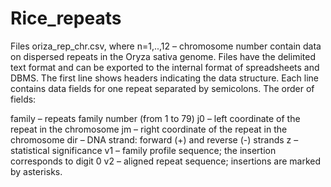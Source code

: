 # Rice_repeats

Files oriza_rep_chr<n>.csv, where n=1,..,12 – chromosome number contain data on dispersed repeats in the Oryza sativa genome. Files have the delimited text format and can be exported to the internal format of spreadsheets and DBMS. The first line shows headers indicating the data structure. Each line contains data fields for one repeat separated by semicolons. The order of  fields:

family – repeats family number (from 1 to 79)
j0 – left coordinate of the repeat in the chromosome
jm – right coordinate of the repeat in the chromosome 
dir – DNA strand: forward (+) and reverse (-) strands
z – statistical significance
v1 – family profile sequence; the insertion corresponds to digit 0
v2 – aligned repeat sequence; insertions are marked by asterisks.
